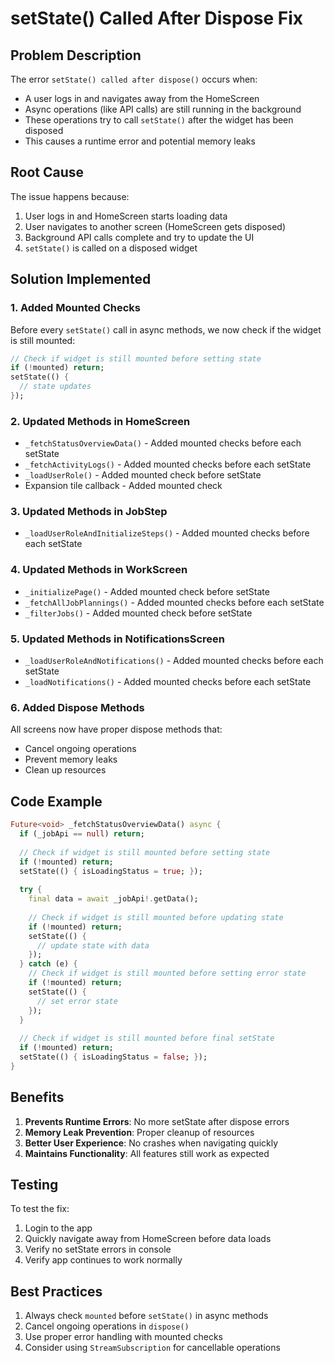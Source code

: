# setState() Called After Dispose Fix

## Problem Description

The error `setState() called after dispose()` occurs when:
- A user logs in and navigates away from the HomeScreen
- Async operations (like API calls) are still running in the background
- These operations try to call `setState()` after the widget has been disposed
- This causes a runtime error and potential memory leaks

## Root Cause

The issue happens because:
1. User logs in and HomeScreen starts loading data
2. User navigates to another screen (HomeScreen gets disposed)
3. Background API calls complete and try to update the UI
4. `setState()` is called on a disposed widget

## Solution Implemented

### 1. Added Mounted Checks

Before every `setState()` call in async methods, we now check if the widget is still mounted:

```dart
// Check if widget is still mounted before setting state
if (!mounted) return;
setState(() { 
  // state updates 
});
```

### 2. Updated Methods in HomeScreen

- `_fetchStatusOverviewData()` - Added mounted checks before each setState
- `_fetchActivityLogs()` - Added mounted checks before each setState  
- `_loadUserRole()` - Added mounted check before setState
- Expansion tile callback - Added mounted check

### 3. Updated Methods in JobStep

- `_loadUserRoleAndInitializeSteps()` - Added mounted checks before each setState

### 4. Updated Methods in WorkScreen

- `_initializePage()` - Added mounted check before setState
- `_fetchAllJobPlannings()` - Added mounted checks before each setState
- `_filterJobs()` - Added mounted check before setState

### 5. Updated Methods in NotificationsScreen

- `_loadUserRoleAndNotifications()` - Added mounted checks before each setState
- `_loadNotifications()` - Added mounted checks before each setState

### 6. Added Dispose Methods

All screens now have proper dispose methods that:
- Cancel ongoing operations
- Prevent memory leaks
- Clean up resources

## Code Example

```dart
Future<void> _fetchStatusOverviewData() async {
  if (_jobApi == null) return;
  
  // Check if widget is still mounted before setting state
  if (!mounted) return;
  setState(() { isLoadingStatus = true; });
  
  try {
    final data = await _jobApi!.getData();
    
    // Check if widget is still mounted before updating state
    if (!mounted) return;
    setState(() { 
      // update state with data 
    });
  } catch (e) {
    // Check if widget is still mounted before setting error state
    if (!mounted) return;
    setState(() { 
      // set error state 
    });
  }
  
  // Check if widget is still mounted before final setState
  if (!mounted) return;
  setState(() { isLoadingStatus = false; });
}
```

## Benefits

1. **Prevents Runtime Errors**: No more setState after dispose errors
2. **Memory Leak Prevention**: Proper cleanup of resources
3. **Better User Experience**: No crashes when navigating quickly
4. **Maintains Functionality**: All features still work as expected

## Testing

To test the fix:
1. Login to the app
2. Quickly navigate away from HomeScreen before data loads
3. Verify no setState errors in console
4. Verify app continues to work normally

## Best Practices

1. Always check `mounted` before `setState()` in async methods
2. Cancel ongoing operations in `dispose()`
3. Use proper error handling with mounted checks
4. Consider using `StreamSubscription` for cancellable operations
